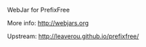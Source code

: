 WebJar for PrefixFree

More info: http://webjars.org

Upstream: http://leaverou.github.io/prefixfree/
